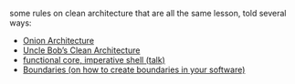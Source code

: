 some rules on clean architecture that are all the same lesson, told several ways:
- [Onion Architecture](https://github.com/StuartHarris/onion?tab=readme-ov-file)
- [Uncle Bob’s Clean Architecture](https://blog.cleancoder.com/uncle-bob/2012/08/13/the-clean-architecture.html)
- [functional core, imperative shell (talk)](https://www.destroyallsoftware.com/screencasts/catalog/functional-core-imperative-shell)
- [Boundaries (on how to create boundaries in your software)](https://www.destroyallsoftware.com/talks/boundaries)
